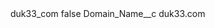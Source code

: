 <?xml version="1.0" encoding="UTF-8"?>
<CustomMetadata xmlns="http://soap.sforce.com/2006/04/metadata" xmlns:xsi="http://www.w3.org/2001/XMLSchema-instance" xmlns:xsd="http://www.w3.org/2001/XMLSchema">
    <label>duk33_com</label>
    <protected>false</protected>
    <values>
        <field>Domain_Name__c</field>
        <value xsi:type="xsd:string">duk33.com</value>
    </values>
</CustomMetadata>
